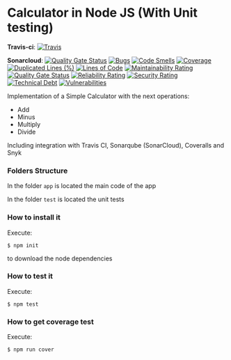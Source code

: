 # Calculator in Node JS (With Unit testing)

__Travis-ci__: [![Travis](https://api.travis-ci.org/jzavalaq/CalculatorNodeJS.svg?branch=main)]()

__Sonarcloud__:
[![Quality Gate Status](https://sonarcloud.io/api/project_badges/measure?project=jzavalaq_CalculatorNodeJS&metric=alert_status)](https://sonarcloud.io/dashboard?id=jzavalaq_CalculatorNodeJS)
[![Bugs](https://sonarcloud.io/api/project_badges/measure?project=jzavalaq_CalculatorNodeJS&metric=bugs)](https://sonarcloud.io/dashboard?id=jzavalaq_CalculatorNodeJS)
[![Code Smells](https://sonarcloud.io/api/project_badges/measure?project=jzavalaq_CalculatorNodeJS&metric=code_smells)](https://sonarcloud.io/dashboard?id=jzavalaq_CalculatorNodeJS)
[![Coverage](https://sonarcloud.io/api/project_badges/measure?project=jzavalaq_CalculatorNodeJS&metric=coverage)](https://sonarcloud.io/dashboard?id=jzavalaq_CalculatorNodeJS)
[![Duplicated Lines (%)](https://sonarcloud.io/api/project_badges/measure?project=jzavalaq_CalculatorNodeJS&metric=duplicated_lines_density)](https://sonarcloud.io/dashboard?id=jzavalaq_CalculatorNodeJS)
[![Lines of Code](https://sonarcloud.io/api/project_badges/measure?project=jzavalaq_CalculatorNodeJS&metric=ncloc)](https://sonarcloud.io/dashboard?id=jzavalaq_CalculatorNodeJS)
[![Maintainability Rating](https://sonarcloud.io/api/project_badges/measure?project=jzavalaq_CalculatorNodeJS&metric=sqale_rating)](https://sonarcloud.io/dashboard?id=jzavalaq_CalculatorNodeJS)
[![Quality Gate Status](https://sonarcloud.io/api/project_badges/measure?project=jzavalaq_CalculatorNodeJS&metric=alert_status)](https://sonarcloud.io/dashboard?id=jzavalaq_CalculatorNodeJS)
[![Reliability Rating](https://sonarcloud.io/api/project_badges/measure?project=jzavalaq_CalculatorNodeJS&metric=reliability_rating)](https://sonarcloud.io/dashboard?id=jzavalaq_CalculatorNodeJS)
[![Security Rating](https://sonarcloud.io/api/project_badges/measure?project=jzavalaq_CalculatorNodeJS&metric=security_rating)](https://sonarcloud.io/dashboard?id=jzavalaq_CalculatorNodeJS)
[![Technical Debt](https://sonarcloud.io/api/project_badges/measure?project=jzavalaq_CalculatorNodeJS&metric=sqale_index)](https://sonarcloud.io/dashboard?id=jzavalaq_CalculatorNodeJS)
[![Vulnerabilities](https://sonarcloud.io/api/project_badges/measure?project=jzavalaq_CalculatorNodeJS&metric=vulnerabilities)](https://sonarcloud.io/dashboard?id=jzavalaq_CalculatorNodeJS)

Implementation of a Simple Calculator with the next operations:

* Add
* Minus
* Multiply
* Divide

Including integration with Travis CI, Sonarqube (SonarCloud), Coveralls and Snyk

### Folders Structure

In the folder `app` is located the main code of the app

In the folder `test` is located the unit tests

### How to install it

Execute:

```shell
$ npm init
```
to download the node dependencies

### How to test it

Execute:

```shell
$ npm test
```

### How to get coverage test

Execute:

```shell
$ npm run cover
```
